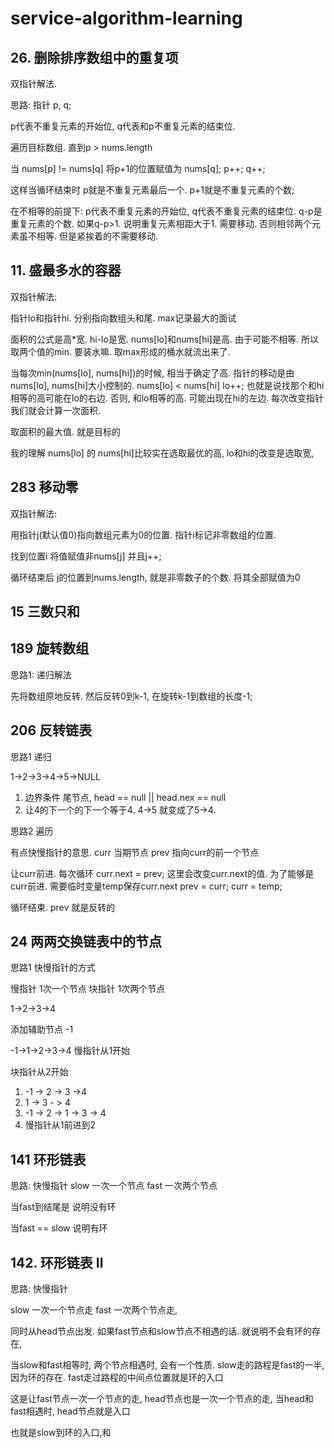 # service-algorithm-learning

## 26. 删除排序数组中的重复项

双指针解法. 

思路: 指针 p, q;

p代表不重复元素的开始位, q代表和p不重复元素的结束位. 

遍历目标数组. 直到p > nums.length

当 nums[p] != nums[q] 将p+1的位置赋值为 nums[q]; 
p++;
q++;

这样当循环结束时 p就是不重复元素最后一个. p+1就是不重复元素的个数;

在不相等的前提下: p代表不重复元素的开始位, q代表不重复元素的结束位. q-p是重复元素的个数. 如果q-p>1. 说明重复元素相距大于1. 需要移动. 否则相邻两个元素虽不相等. 但是紧挨着的不需要移动. 


## 11. 盛最多水的容器

双指针解法:

指针lo和指针hi. 分别指向数组头和尾. max记录最大的面试

面积的公式是高*宽.  hi-lo是宽. nums[lo]和nums[hi]是高. 由于可能不相等. 所以取两个值的min. 要装水嘛. 取max形成的桶水就流出来了.

当每次min(nums[lo], nums[hi])的时候, 相当于确定了高. 指针的移动是由nums[lo], nums[hi]大小控制的. 
nums[lo] < nums[hi] lo++; 也就是说找那个和hi相等的高可能在lo的右边. 否则, 和lo相等的高. 可能出现在hi的左边. 每次改变指针我们就会计算一次面积. 

取面积的最大值. 就是目标的

我的理解 nums[lo] 的 nums[hi]比较实在选取最优的高, lo和hi的改变是选取宽, 

## 283 移动零

双指针解法:

用指针j(默认值0)指向数组元素为0的位置. 指针i标记非零数组的位置. 

找到位置i 将值赋值非nums[j] 并且j++;

循环结束后 j的位置到nums.length, 就是非零数子的个数. 将其全部赋值为0

## 15 三数只和

## 189 旋转数组

思路1: 递归解法

先将数组原地反转. 然后反转0到k-1, 在旋转k-1到数组的长度-1;

## 206 反转链表

思路1 递归

1->2->3->4->5->NULL

1. 边界条件  尾节点, head == null || head.nex == null
2. 让4的下一个的下一个等于4.  4->5 就变成了5->4.  

思路2 遍历

有点快慢指针的意思. 
curr 当期节点
prev 指向curr的前一个节点

让curr前进. 
每次循环 
curr.next = prev;  这里会改变curr.next的值. 为了能够是curr前进. 需要临时变量temp保存curr.next
prev = curr;
curr = temp;

循环结束. prev 就是反转的

## 24 两两交换链表中的节点

思路1 快慢指针的方式

慢指针 1次一个节点
块指针 1次两个节点

1->2->3->4

添加辅助节点 -1 

-1->1->2->3->4
慢指针从1开始

块指针从2开始

1. -1 -> 2 -> 3 ->4
2. 1 -> 3 - > 4
3. -1 -> 2 -> 1 -> 3 -> 4
4. 慢指针从1前进到2


##  141 环形链表

思路: 快慢指针
slow 一次一个节点
fast 一次两个节点


当fast到结尾是  说明没有环

当fast == slow 说明有环

## 142. 环形链表 II

思路: 快慢指针

slow 一次一个节点走
fast 一次两个节点走,

同时从head节点出发. 
如果fast节点和slow节点不相遇的话. 就说明不会有环的存在, 

当slow和fast相等时, 两个节点相遇时, 会有一个性质. slow走的路程是fast的一半, 因为环的存在. fast走过路程的中间点位置就是环的入口

这是让fast节点一次一个节点的走, head节点也是一次一个节点的走, 当head和fast相遇时, head节点就是入口

也就是slow到环的入口,和




